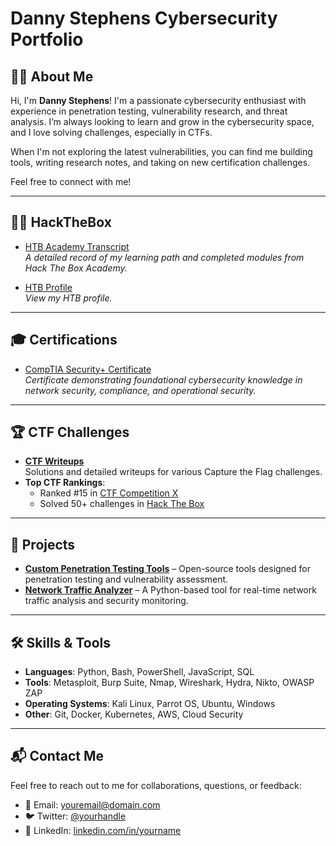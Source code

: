 # Danny Stephens Cybersecurity Portfolio

## 🧑‍💻 About Me

Hi, I'm **Danny Stephens**! I'm a passionate cybersecurity enthusiast with experience in penetration testing, vulnerability research, and threat analysis. I’m always looking to learn and grow in the cybersecurity space, and I love solving challenges, especially in CTFs.  

When I'm not exploring the latest vulnerabilities, you can find me building tools, writing research notes, and taking on new certification challenges.

Feel free to connect with me!

---

## 👨‍💻 HackTheBox

- [HTB Academy Transcript](./HTB%20Academy%20Student%20Transcript%20%281%29.pdf)  
  _A detailed record of my learning path and completed modules from Hack The Box Academy._
  
- [HTB Profile](https://app.hackthebox.com/users/1937417)  
  _View my HTB profile._

---

## 🎓 Certifications

- [CompTIA Security+ Certificate](./LINK-FOR-COMPTIA-CERTIFICATE)  
  _Certificate demonstrating foundational cybersecurity knowledge in network security, compliance, and operational security._

---

## 🏆 CTF Challenges

- **[CTF Writeups](https://github.com/yourusername/ctf-writeups)**  
  Solutions and detailed writeups for various Capture the Flag challenges.  
- **Top CTF Rankings**:  
  - Ranked #15 in [CTF Competition X](link-to-ctf)  
  - Solved 50+ challenges in [Hack The Box](https://www.hackthebox.eu)

---

## 🚀 Projects

- **[Custom Penetration Testing Tools](https://github.com/yourusername/pen-testing-tools)** – Open-source tools designed for penetration testing and vulnerability assessment.
- **[Network Traffic Analyzer](https://github.com/yourusername/network-traffic-analyzer)** – A Python-based tool for real-time network traffic analysis and security monitoring.

---

## 🛠️ Skills & Tools

- **Languages**: Python, Bash, PowerShell, JavaScript, SQL
- **Tools**: Metasploit, Burp Suite, Nmap, Wireshark, Hydra, Nikto, OWASP ZAP
- **Operating Systems**: Kali Linux, Parrot OS, Ubuntu, Windows
- **Other**: Git, Docker, Kubernetes, AWS, Cloud Security

---
## 📬 Contact Me

Feel free to reach out to me for collaborations, questions, or feedback:

- 📧 Email: [youremail@domain.com](mailto:youremail@domain.com)
- 🐦 Twitter: [@yourhandle](https://twitter.com/yourhandle)
- 💼 LinkedIn: [linkedin.com/in/yourname](https://linkedin.com/in/yourname)



